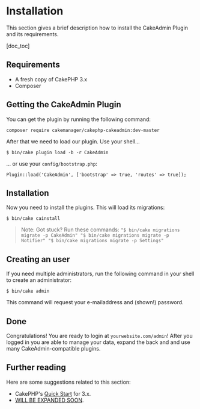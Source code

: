 Installation
============

This section gives a brief description how to install the CakeAdmin Plugin and its requirements.

[doc_toc]

Requirements
------------

- A fresh copy of CakePHP 3.x
- Composer

Getting the CakeAdmin Plugin
----------------------------

You can get the plugin by running the following command:

    composer require cakemanager/cakephp-cakeadmin:dev-master

After that we need to load our plugin.
Use your shell...

    $ bin/cake plugin load -b -r CakeAdmin
    
... or use your `config/bootstrap.php`:

    Plugin::load('CakeAdmin', ['bootstrap' => true, 'routes' => true]);

Installation
------------

Now you need to install the plugins. This will load its migrations:

    $ bin/cake cainstall

> Note: Got stuck? Run these commands:
    ```
        "$ bin/cake migrations migrate -p CakeAdmin"
        "$ bin/cake migrations migrate -p Notifier"
        "$ bin/cake migrations migrate -p Settings"
    ```

Creating an user
----------------

If you need multiple administrators, run the following command in your shell to create an administrator:

    $ bin/cake admin
    
This command will request your e-mailaddress and (shown!) password.

Done
----

Congratulations! You are ready to login at `yourwebsite.com/admin`! After you logged in you are able to manage your 
data, expand the back and and use many CakeAdmin-compatible plugins.

Further reading
---------------

Here are some suggestions related to this section:

- CakePHP's [Quick Start](http://book.cakephp.org/3.0/en/quickstart.html) for 3.x.
- [WILL BE EXPANDED SOON]().
